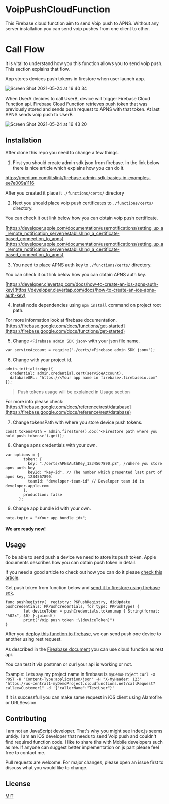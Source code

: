 
# VoipPushCloudFunction

This Firebase cloud function aim to send Voip push to APNS. Without any server installation you can send voip pushes from one client to other.


# Call Flow

It is vital to understand how you this function allows you to send voip push. This section explains that flow.


App stores devices push tokens in firestore when user launch app.  

![Screen Shot 2021-05-24 at 16 40 34](https://user-images.githubusercontent.com/7477031/119356135-c461b080-bcae-11eb-83c8-d98bf8228853.png)

When UserA decides to call UserB, device will trigger Firebase Cloud Function api. 
Firebase Cloud Function retrieves push token that was previously stored and sends push request to APNS with that token.
At last APNS sends voip push to UserB

![Screen Shot 2021-05-24 at 16 43 20](https://user-images.githubusercontent.com/7477031/119356488-27534780-bcaf-11eb-8605-ca3b1d249b8f.png)



## Installation

After clone this repo you need to change a few things.

1. First you should create admin sdk json from firebase. In the link below there is nice article which explains how you can do it.

[https://medium.com/litslink/firebase-admin-sdk-basics-in-examples-ee7e009a1116 ](
https://medium.com/litslink/firebase-admin-sdk-basics-in-examples-ee7e009a1116 )

After you created it place it `./functions/certs/` directory



2. Next you should place voip push certificates to `./functions/certs/` directory.

You can check it out link below how you can obtain voip push certificate.

[https://developer.apple.com/documentation/usernotifications/setting_up_a_remote_notification_server/establishing_a_certificate-based_connection_to_apns](https://developer.apple.com/documentation/usernotifications/setting_up_a_remote_notification_server/establishing_a_certificate-based_connection_to_apns)

3. You need to place APNS auth key to `./functions/certs/` directory.

You can check it out link below how you can obtain APNS auth key.

[https://developer.clevertap.com/docs/how-to-create-an-ios-apns-auth-key](https://developer.clevertap.com/docs/how-to-create-an-ios-apns-auth-key)


4. Install node dependencies using `npm install` command on project root path.

For more information look at firebase documentation.
[https://firebase.google.com/docs/functions/get-started](https://firebase.google.com/docs/functions/get-started)

5. Change `<Firebase admin SDK json>` with your json file name.

`var serviceAccount = require("./certs/<Firebase admin SDK json>");`

6. Change <Your app name in firebase> with your project id. 

```
admin.initializeApp({
  credential: admin.credential.cert(serviceAccount),
  databaseURL: "https://<Your app name in firebase>.firebaseio.com"
});
```
> Push tokens usage will be explained in Usage section
 
For more info please check: [https://firebase.google.com/docs/reference/rest/database](https://firebase.google.com/docs/reference/rest/database)

7. Change tokensPath with where you store device push tokens. 
```
const tokensPath = admin.firestore().doc('<Firestore path where you hold push tokens>').get();
```

8. Change apns credentials with your own.
```
var options = {
        token: {
          key: "./certs/APNsAuthKey_1234567890.p8", //Where you store apns auth key
          keyId: "key-id", // The number which presented last part of apns key, 1234567890.
          teamId: "developer-team-id" // Developer team id in developer.apple.com
        },
        production: false
      };
```

9. Change app bundle id with your own.
```
note.topic = "<Your app bundle id>";
```


#### We are ready now!

## Usage

To be able to send push a device we need to store its push token. Apple documents describes how you can obtain push token in detail.

If you need a good article to check out how you can do it please [check this article](https://medium.com/mindful-engineering/voice-over-internet-protocol-voip-801ee15c3722).

Get push token from function below and [send it to firestore using firebase sdk](https://firebase.google.com/docs/database/ios/read-and-write).
 
```
func pushRegistry(_ registry: PKPushRegistry, didUpdate pushCredentials: PKPushCredentials, for type: PKPushType) {
        let deviceToken = pushCredentials.token.map { String(format: "%02x", $0) }.joined()
        print("Voip push token :\(deviceToken)")
}
```


After you [deploy this function to firebase](https://firebase.google.com/docs/functions/manage-functions), we can send push one device to another using rest request.

As described in the [Fireabase document](https://firebase.google.com/docs/functions/http-events) you can use cloud function as rest api. 

You can test it via postman or curl your api is working or not.

Example:
Lets say my project name in firebase is `myDemoProject`
`curl -X POST -H "Content-Type:application/json" -H "X-MyHeader: 123" "https://us-central1-myDemoProject.cloudfunctions.net/callRequest?callee=Customer1" -d '{"callerName":"TestUser"}'`

If it is successfull you can make same request in iOS client using Alamofire or URLSession.



## Contributing
 
I am not an JavaScript developer. That's why you might see index.js seems untidy.
I am an iOS developer that needs to send Voip push and couldn't find required function code. I like to share tihs with Mobile developers such as me. 
If anyone can suggest better implementation on js part please feel free to contact me.  
  
Pull requests are welcome. For major changes, please open an issue first to discuss what you would like to change.


## License
[MIT](https://choosealicense.com/licenses/mit/)

